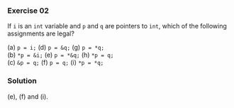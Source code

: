 ### Exercise 02

If `i` is an `int` variable and `p` and `q` are pointers to `int`, which of the
following assignments are legal?

(a) `p = i;` (d) `p = &q;` (g) `p = *q;`  
(b) `*p = &i;` (e) `p = *&q;` (h) `*p = q;`  
(c) `&p = q;` (f) `p = q;` (i) `*p = *q;`

### Solution

(e), (f) and (i).
